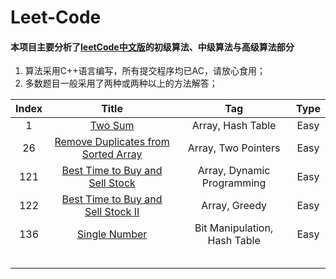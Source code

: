 # Leet-Code
#### 本项目主要分析了[leetCode中文版](https://leetcode-cn.com/)的初级算法、中级算法与高级算法部分

1. 算法采用C++语言编写，所有提交程序均已AC，请放心食用；
2. 多数题目一般采用了两种或两种以上的方法解答；








| Index |                Title                |         Tag         | Type |
| :---: | :---------------------------------: | :-----------------: | :--: |
| 1 | [Two Sum][001] | Array, Hash Table | Easy |
|  26   | [Remove Duplicates from Sorted Array][026] | Array, Two Pointers | Easy |
|  121  | [Best Time to Buy and Sell Stock][121] | Array, Dynamic Programming | Easy |
| 122 | [Best Time to Buy and Sell Stock II][122] | Array, Greedy | Easy |
| 136 | [Single Number][136] | Bit Manipulation, Hash Table | Easy |
|       |                                     |                     |      |
|       |                                     |                     |      |
|       |                                     |                     |      |
|       |                                     |                     |      |
|       |                                     |                     |      |



[001]: https://www.google.com
[026]: https://www.google.com
[121]: https://www.google.com
[122]: https://www.google.com
[136]: https://www.google.com



